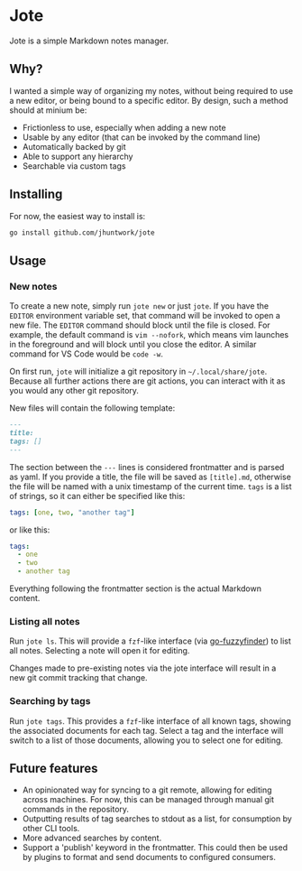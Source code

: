# Jote

Jote is a simple Markdown notes manager.

## Why?

I wanted a simple way of organizing my notes, without being required to use a
new editor, or being bound to a specific editor. By design, such a method
should at minium be:

- Frictionless to use, especially when adding a new note
- Usable by any editor (that can be invoked by the command line)
- Automatically backed by git
- Able to support any hierarchy
- Searchable via custom tags

## Installing

For now, the easiest way to install is:

```sh
go install github.com/jhuntwork/jote
```

## Usage

### New notes

To create a new note, simply run `jote new` or just `jote`. If you have the
`EDITOR` environment variable set, that command will be invoked to open a new
file. The `EDITOR` command should block until the file is closed. For example,
the default command is `vim --nofork`, which means vim launches in the
foreground and will block until you close the editor. A similar command for
VS Code would be `code -w`.

On first run, `jote` will initialize a git repository in `~/.local/share/jote`.
Because all further actions there are git actions, you can interact with it as
you would any other git repository.

New files will contain the following template:

```md
---
title:
tags: []
---
```

The section between the `---` lines is considered frontmatter and is parsed as
yaml. If you provide a title, the file will be saved as `[title].md`, otherwise
the file will be named with a unix timestamp of the current time. `tags` is a
list of strings, so it can either be specified like this:

```yaml
tags: [one, two, "another tag"]
```

or like this:

```yaml
tags:
  - one
  - two
  - another tag
```

Everything following the frontmatter section is the actual Markdown content.

### Listing all notes

Run `jote ls`. This will provide a `fzf`-like interface (via
[go-fuzzyfinder](https://github.com/ktr0731/go-fuzzyfinder)) to list all notes.
Selecting a note will open it for editing.

Changes made to pre-existing notes via the jote interface will result in a new
git commit tracking that change.

### Searching by tags

Run `jote tags`. This provides a `fzf`-like interface of all known tags, showing
the associated documents for each tag. Select a tag and the interface will
switch to a list of those documents, allowing you to select one for editing.

## Future features

- An opinionated way for syncing to a git remote, allowing for editing across
  machines. For now, this can be managed through manual git commands in the
  repository.
- Outputting results of tag searches to stdout as a list, for consumption by
  other CLI tools.
- More advanced searches by content.
- Support a 'publish' keyword in the frontmatter. This could then be used by
  plugins to format and send documents to configured consumers.
